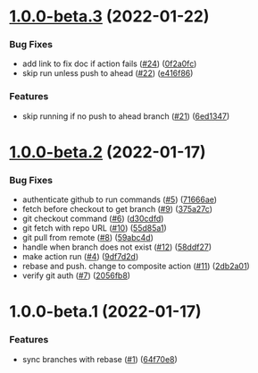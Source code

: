 # [1.0.0-beta.3](https://github.com/levibostian/action-sync-branches/compare/v1.0.0-beta.2...v1.0.0-beta.3) (2022-01-22)


### Bug Fixes

* add link to fix doc if action fails ([#24](https://github.com/levibostian/action-sync-branches/issues/24)) ([0f2a0fc](https://github.com/levibostian/action-sync-branches/commit/0f2a0fcc98996f16335fef4774a93dd3652778ca))
* skip run unless push to ahead ([#22](https://github.com/levibostian/action-sync-branches/issues/22)) ([e416f86](https://github.com/levibostian/action-sync-branches/commit/e416f8685ef3d6de2b51fdeed2feaba6ddab2279))


### Features

* skip running if no push to ahead branch ([#21](https://github.com/levibostian/action-sync-branches/issues/21)) ([6ed1347](https://github.com/levibostian/action-sync-branches/commit/6ed1347fd08729f1ba05a09858974902f989cba7))

# [1.0.0-beta.2](https://github.com/levibostian/action-sync-branches/compare/v1.0.0-beta.1...v1.0.0-beta.2) (2022-01-17)


### Bug Fixes

* authenticate github to run commands ([#5](https://github.com/levibostian/action-sync-branches/issues/5)) ([71666ae](https://github.com/levibostian/action-sync-branches/commit/71666ae673eb34801343d8f22d41198f9f14d958))
* fetch before checkout to get branch ([#9](https://github.com/levibostian/action-sync-branches/issues/9)) ([375a27c](https://github.com/levibostian/action-sync-branches/commit/375a27c8d9c1ea4ce1628b2ab27d0db2308d8fd3))
* git checkout command ([#6](https://github.com/levibostian/action-sync-branches/issues/6)) ([d30cdfd](https://github.com/levibostian/action-sync-branches/commit/d30cdfd6a15f9fcc64c1cfde98ba3c34fa9d254a))
* git fetch with repo URL ([#10](https://github.com/levibostian/action-sync-branches/issues/10)) ([55d85a1](https://github.com/levibostian/action-sync-branches/commit/55d85a126844158475a8b2a5b5c80d868c249a04))
* git pull from remote ([#8](https://github.com/levibostian/action-sync-branches/issues/8)) ([59abc4d](https://github.com/levibostian/action-sync-branches/commit/59abc4d94aee023e2f9bc3ac0717304bc284af2e))
* handle when branch does not exist ([#12](https://github.com/levibostian/action-sync-branches/issues/12)) ([58ddf27](https://github.com/levibostian/action-sync-branches/commit/58ddf275fc58d3fa65b31a69bf05a19d72a3546c))
* make action run ([#4](https://github.com/levibostian/action-sync-branches/issues/4)) ([9df7d2d](https://github.com/levibostian/action-sync-branches/commit/9df7d2d5cde3a47bf3fdfed11e1a3c7aa1a48b11))
* rebase and push. change to composite action ([#11](https://github.com/levibostian/action-sync-branches/issues/11)) ([2db2a01](https://github.com/levibostian/action-sync-branches/commit/2db2a0197d4922bb72a0233b1bd272d6181e8d47))
* verify git auth ([#7](https://github.com/levibostian/action-sync-branches/issues/7)) ([2056fb8](https://github.com/levibostian/action-sync-branches/commit/2056fb8f5a641c7a11b207b80fc78fc98f9a1199))

# 1.0.0-beta.1 (2022-01-17)


### Features

* sync branches with rebase ([#1](https://github.com/levibostian/action-sync-branches/issues/1)) ([64f70e8](https://github.com/levibostian/action-sync-branches/commit/64f70e8fff0fb7ecd0baa7b613bd1716dec7b0ed))
